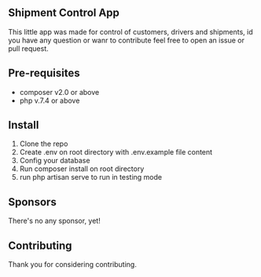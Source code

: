 ## Shipment Control App

This little app was made for control of customers, drivers and shipments, id you have any question or wanr to contribute feel free to open an issue or pull request.

## Pre-requisites
- composer v2.0 or above
- php v.7.4 or above


## Install

1. Clone the repo
2. Create .env on root directory with .env.example file content
3. Config your database 
3. Run composer install on root directory
4. run php artisan serve to run in testing mode


## Sponsors
There's no any sponsor, yet!


## Contributing
Thank you for considering contributing.

